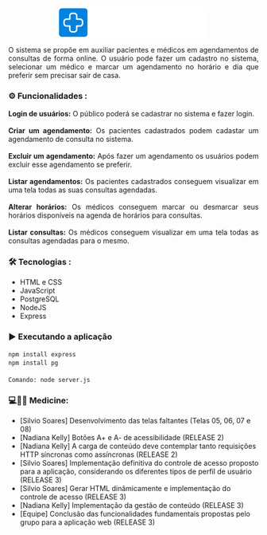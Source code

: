 <p align="center">
  <img  src="./view/HeaderFooter/logo.png" align="center" alt="Logo Medicine" width="300">
</p>

<p align="justify">
  O sistema se propõe em auxiliar pacientes e médicos em agendamentos de consultas de forma online. O usuário pode fazer um cadastro no sistema, selecionar um médico  e marcar um agendamento no horário e dia que preferir sem precisar sair de casa.
</p>

### ⚙️ Funcionalidades :
<p align="justify">
  <strong>Login de usuários:</strong> O público poderá se cadastrar no sistema e fazer login. 
  <br>
  <br>
  <strong>Criar um agendamento:</strong> Os pacientes cadastrados podem cadastar um agendamento  de consulta no sistema. 
  <br>
  <br>
  <strong>Excluir um agendamento:</strong> Após fazer um agendamento os usuários podem excluir esse agendamento se preferir.
  <br>
  <br>
  <strong>Listar agendamentos:</strong> Os pacientes cadastrados conseguem visualizar em uma tela todas as suas consultas agendadas. 
  <br>
  <br>
  <strong>Alterar horários:</strong> Os médicos conseguem marcar ou desmarcar seus horários disponíveis na agenda de horários para consultas. 
  <br>
  <br>
  <strong>Listar consultas:</strong> Os médicos conseguem visualizar em uma tela todas as consultas agendadas para o mesmo. 
  <br>
</p>

### 🛠 Tecnologias :
- HTML e CSS
- JavaScript
- PostgreSQL
- NodeJS
- Express

### ▶️ Executando a aplicação

``npm install express``
<br>
``npm install pg``
<br><br>
``Comando: node server.js``

### 💻👨‍⚕️ Medicine:

- [Silvio Soares] Desenvolvimento das telas faltantes (Telas 05, 06, 07 e 08)
- [Nadiana Kelly] Botões A+ e A- de acessibilidade (RELEASE 2)
- [Nadiana Kelly] A carga de conteúdo deve contemplar tanto requisições HTTP síncronas como assíncronas (RELEASE 2)
- [Silvio Soares] Implementação definitiva do controle de acesso proposto para a aplicação, considerando os
diferentes tipos de perfil de usuário (RELEASE 3)
- [Silvio Soares] Gerar HTML dinâmicamente e implementação do controle de acesso (RELEASE 3)
- [Nadiana Kelly] Implementação da gestão de conteúdo (RELEASE 3)
- [Equipe] Conclusão das funcionalidades fundamentais propostas pelo grupo para a aplicação web (RELEASE 3)






